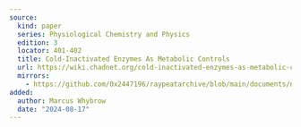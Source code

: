 ```yaml
---
source:
  kind: paper
  series: Physiological Chemistry and Physics
  edition: 3
  locator: 401-402
  title: Cold-Inactivated Enzymes As Metabolic Controls
  url: https://wiki.chadnet.org/cold-inactivated-enzymes-as-metabolic-controls.pdf
  mirrors:
    - https://github.com/0x2447196/raypeatarchive/blob/main/documents/newsletters/cold-inactivated-enzymes-as-metabolic-controls.txt
added:
  author: Marcus Whybrow
  date: "2024-08-17"
---
```

